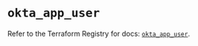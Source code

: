 # `okta_app_user`

Refer to the Terraform Registry for docs: [`okta_app_user`](https://registry.terraform.io/providers/okta/okta/4.19.0/docs/resources/app_user).
